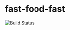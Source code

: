 # fast-food-fast

[![Build Status](https://travis-ci.org/okoroemeka/fast-food-fast.svg?branch=develop)](https://travis-ci.org/okoroemeka/fast-food-fast)  

<!-- My-Diary app is a thought/idea keeping app which allows you to write,store and view your idea/thoughts.

## Project overview 

A template for My-Diary with the features below.

## Required features

1. Users can signup and sign In
2. Users can create diary entry
3. User can update diary entry
4. Users can view all diary entry made by he/she
5. Users can view a perticular diary entry
6. User can delete a diary entry

## Technologies used

1. Html and Css on the front end
2. Nodejs
3. Expressjs frame work
4. Mocha,Chai,Chai-Http for test

## API End Points

|Verb   |Enpoints                           | Action               | Description                  |
|:------|:----------------------------------|:---------------------|:-----------------------------|
|GET    |/entries                           |fetch all entry offers|Get all available diary entry |
|POST   |/entries                           |create entry          |creates a new diary entry     |
|GET    |/entries/:entryId                  |fetch specific entry  |view specific entry           |
|POST   |/auth/signup                       |create user           |Sign up to the app            |
|POST   |/auth/signIn                       |log in user           |Log in to the app             |
|PUT    |/entries/:entryId                  |update an entry       |modify a particular entry     |
|DELETE |/entries/:entryId                  |delete an entry       |Remove an entry               |

## Setting up Locally

1. Clone this repository to your local machine
2. cd to `MY-DIARY`
3. Run `npm install`
4. Start app with `npm start`

## Test 

Run `npm test`

## Author

Okoro Emeka. -->